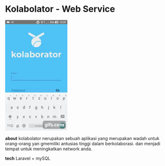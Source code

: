 # Kolabolator - Web Service

![Alt Text](ss.gif)

**about**
kolabolator nerupakan sebuah aplikasi yang merupakan wadah untuk orang-orang yan gmemiliki antusias tinggi dalam berkolaborasi. dan
menjadi tempat untuk meningkatkan network anda.

**tech**
Laravel + mySQL


